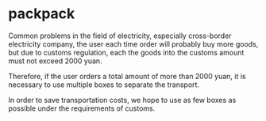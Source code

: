 # packpack
Common problems in the field of electricity, especially cross-border electricity company,
the user each time order will probably buy more goods,
but due to customs regulation, each the goods into the customs amount must not exceed 2000 yuan.

Therefore, if the user orders a total amount of more than 2000 yuan,
it is necessary to use multiple boxes to separate the transport.

In order to save transportation costs, we hope to use as few boxes as possible under the requirements of customs.